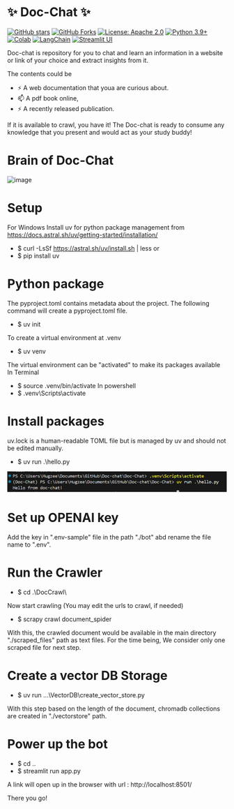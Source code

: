 #                                    ✨  Doc-Chat ✨

[![GitHub stars](https://img.shields.io/github/stars/thatgirlfrommoon/Doc-Chat?style=social)](https://github.com/thatgirlfrommoon/Doc-Chat/stargazers)
[![GitHub Forks](https://img.shields.io/github/forks/thatgirlfrommoon/Doc-Chat?style=social)](https://github.com/thatgirlfrommoon/Doc-Chat/forks)
[![License: Apache 2.0](https://img.shields.io/badge/License-Apache%202.0-yellow.svg)](https://opensource.org/license/apache-2-0)
[![Python 3.9+](https://img.shields.io/badge/python-3.9+-blue.svg)](https://www.python.org/downloads/)
[![Colab](https://colab.research.google.com/assets/colab-badge.svg)](https://colab.research.google.com/drive/1yrS2Kp-kprYWot_sEu7JeWMIRAei_vov?usp=sharing)
[![LangChain](https://img.shields.io/badge/LangChain-Open%20SourceFramework-5e9cff?logo=langchain&logoColor=white)](https://python.langchain.com/docs/introduction/)
[![Streamlit UI](https://static.streamlit.io/badges/streamlit_badge_black_red.svg)](https://streamlit.io/)



Doc-chat is repository for you to chat and learn an information in a website or link of your choice and extract insights from it.

The contents could be
- ⚡ A web documentation that youa are curious about.
- 📫 A pdf book online,
- ⚡ A recently released publication.

If it is available to crawl, you have it! The Doc-chat is ready to consume any knowledge that you present and would act as your study buddy!

# Brain of Doc-Chat

<img width="539" alt="image" src="https://github.com/user-attachments/assets/9c284c49-86e7-4b89-bcd6-764652da1248" />




# Setup

For Windows 
Install uv for python package management from https://docs.astral.sh/uv/getting-started/installation/
- $ curl -LsSf https://astral.sh/uv/install.sh | less
or 
- $ pip install uv


# Python package
The pyproject.toml contains metadata about the project. The following command will create a pyproject.toml file.
- $ uv init

To create a virtual environment at .venv
- $ uv venv

The virtual environment can be "activated" to make its packages available
In Terminal
- $ source .venv/bin/activate
In powershell
- $ .venv\Scripts\activate

# Install packages
uv.lock is a human-readable TOML file but is managed by uv and should not be edited manually.
- $ uv run .\hello.py

![alt text](./images/image.png)

# Set up OPENAI key
Add the key in ".env-sample" file in the path "./bot" abd rename the file name to ".env".

# Run the Crawler
- $ cd .\DocCrawl\  

Now start crawling (You may edit the urls to crawl, if needed) 
- $ scrapy crawl document_spider

With this, the crawled document would be available in the main directory "./scraped_files" path as text files.
For the time being, We consider only one scraped file for next step.

# Create a vector DB Storage
- $ uv run .\..\VectorDB\create_vector_store.py

With this step based on the length of the document, chromadb collections are created in "./vectorstore" path.


# Power up the bot
- $ cd ..
- $ streamlit run app.py


A link will open up in the browser with url : http://localhost:8501/ 

There you go!

